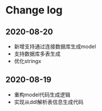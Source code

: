 # Change log

## 2020-08-20

* 新增支持通过连接数据库生成model
* 支持数据库多表生成
* 优化stringx

## 2020-08-19

* 重构model代码生成逻辑
* 实现从ddl解析表信息生成代码
